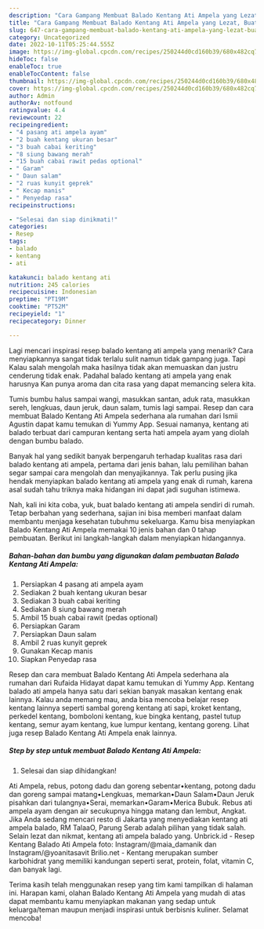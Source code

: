 ```yaml
---
description: "Cara Gampang Membuat Balado Kentang Ati Ampela yang Lezat, Buat Buka Puasa}"
title: "Cara Gampang Membuat Balado Kentang Ati Ampela yang Lezat, Buat Buka Puasa}"
slug: 647-cara-gampang-membuat-balado-kentang-ati-ampela-yang-lezat-buat-buka-puasa
category: Uncategorized
date: 2022-10-11T05:25:44.555Z
image: https://img-global.cpcdn.com/recipes/250244d0cd160b39/680x482cq70/balado-kentang-ati-ampela-foto-resep-utama.jpg
hideToc: false
enableToc: true
enableTocContent: false
thumbnail: https://img-global.cpcdn.com/recipes/250244d0cd160b39/680x482cq70/balado-kentang-ati-ampela-foto-resep-utama.jpg
cover: https://img-global.cpcdn.com/recipes/250244d0cd160b39/680x482cq70/balado-kentang-ati-ampela-foto-resep-utama.jpg
author: Admin
authorAv: notfound
ratingvalue: 4.4
reviewcount: 22
recipeingredient:
- "4 pasang ati ampela ayam"
- "2 buah kentang ukuran besar"
- "3 buah cabai keriting"
- "8 siung bawang merah"
- "15 buah cabai rawit pedas optional"
- " Garam"
- " Daun salam"
- "2 ruas kunyit geprek"
- " Kecap manis"
- " Penyedap rasa"
recipeinstructions:

- "Selesai dan siap dinikmati!"
categories:
- Resep
tags:
- balado
- kentang
- ati

katakunci: balado kentang ati 
nutrition: 245 calories
recipecuisine: Indonesian
preptime: "PT19M"
cooktime: "PT52M"
recipeyield: "1"
recipecategory: Dinner

---
```



Lagi mencari inspirasi resep balado kentang ati ampela yang menarik? Cara menyiapkannya sangat tidak terlalu sulit namun tidak gampang juga. Tapi Kalau salah mengolah maka hasilnya tidak akan memuaskan dan justru cenderung tidak enak. Padahal balado kentang ati ampela yang enak harusnya Kan punya aroma dan cita rasa yang dapat memancing selera kita.


Tumis bumbu halus sampai wangi, masukkan santan, aduk rata, masukkan sereh, lengkuas, daun jeruk, daun salam, tumis lagi sampai. Resep dan cara membuat Balado Kentang Ati Ampela sederhana ala rumahan dari Ismii Agustin dapat kamu temukan di Yummy App. Sesuai namanya, kentang ati balado terbuat dari campuran kentang serta hati ampela ayam yang diolah dengan bumbu balado.

Banyak hal yang sedikit banyak berpengaruh terhadap kualitas rasa dari balado kentang ati ampela, pertama dari jenis bahan, lalu pemilihan bahan segar sampai cara mengolah dan menyajikannya. Tak perlu pusing jika hendak menyiapkan balado kentang ati ampela yang enak di rumah, karena asal sudah tahu triknya maka hidangan ini dapat jadi suguhan istimewa.


Nah, kali ini kita coba, yuk, buat balado kentang ati ampela sendiri di rumah. Tetap berbahan yang sederhana, sajian ini bisa memberi manfaat dalam membantu menjaga kesehatan tubuhmu sekeluarga. Kamu bisa menyiapkan Balado Kentang Ati Ampela memakai 10 jenis bahan dan 0 tahap pembuatan. Berikut ini langkah-langkah dalam menyiapkan hidangannya.

<!--inarticleads1-->

##### Bahan-bahan dan bumbu yang digunakan dalam pembuatan Balado Kentang Ati Ampela:

1. Persiapkan 4 pasang ati ampela ayam
1. Sediakan 2 buah kentang ukuran besar
1. Sediakan 3 buah cabai keriting
1. Sediakan 8 siung bawang merah
1. Ambil 15 buah cabai rawit (pedas optional)
1. Persiapkan  Garam
1. Persiapkan  Daun salam
1. Ambil 2 ruas kunyit geprek
1. Gunakan  Kecap manis
1. Siapkan  Penyedap rasa


Resep dan cara membuat Balado Kentang Ati Ampela sederhana ala rumahan dari Rufaida Hidayat dapat kamu temukan di Yummy App. Kentang balado ati ampela hanya satu dari sekian banyak masakan kentang enak lainnya. Kalau anda memang mau, anda bisa mencoba belajar resep kentang lainnya seperti sambal goreng kentang ati sapi, kroket kentang, perkedel kentang, bomboloni kentang, kue bingka kentang, pastel tutup kentang, semur ayam kentang, kue lumpur kentang, kentang goreng. Lihat juga resep Balado Kentang Ati Ampela enak lainnya. 

<!--inarticleads2-->

##### Step by step untuk membuat Balado Kentang Ati Ampela:


1. Selesai dan siap dihidangkan!

Ati Ampela, rebus, potong dadu dan goreng sebentar•kentang, potong dadu dan goreng sampai matang•Lengkuas, memarkan•Daun Salam•Daun Jeruk pisahkan dari tulangnya•Serai, memarkan•Garam•Merica Bubuk. Rebus ati ampela ayam dengan air secukupnya hingga matang dan lembut, Angkat. Jika Anda sedang mencari resto di Jakarta yang menyediakan kentang ati ampela balado, RM TalaaO, Parung Serab adalah pilihan yang tidak salah. Selain lezat dan nikmat, kentang ati ampela balado yang. Unbrick.id - Resep Kentang Balado Ati Ampela foto: Instagram/@maia_damanik dan Instagram/@yoanitasavit Brilio.net - Kentang merupakan sumber karbohidrat yang memiliki kandungan seperti serat, protein, folat, vitamin C, dan banyak lagi. 

Terima kasih telah menggunakan resep yang tim kami tampilkan di halaman ini. Harapan kami, olahan Balado Kentang Ati Ampela yang mudah di atas dapat membantu kamu menyiapkan makanan yang sedap untuk keluarga/teman maupun menjadi inspirasi untuk berbisnis kuliner. Selamat mencoba!
